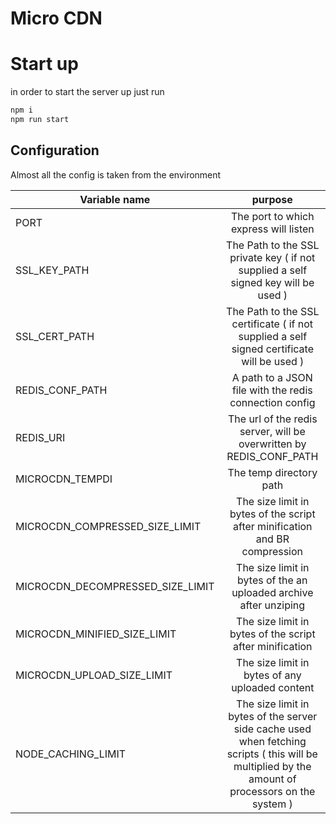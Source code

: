 # Micro CDN

# Start up
in order to start the server up just run
```bash
npm i
npm run start
```

## Configuration
Almost all the config is taken from the environment



| Variable name        | purpose          |
| ------------- |:-------------:|
| PORT      | The port to which express will listen|
| SSL_KEY_PATH      | The Path to the SSL private key ( if not supplied a self signed key will be used )|
| SSL_CERT_PATH      | The Path to the SSL certificate ( if not supplied a self signed certificate will be used )|
| REDIS_CONF_PATH      | A path to a JSON file with the redis connection config      |
| REDIS_URI | The url of the redis server, will be overwritten by REDIS_CONF_PATH      |
| MICROCDN_TEMPDI      | The temp directory path |
| MICROCDN_COMPRESSED_SIZE_LIMIT      | The size limit in bytes of the script after minification and BR compression      |
| MICROCDN_DECOMPRESSED_SIZE_LIMIT      | The size limit in bytes of the an uploaded archive after unziping      |
| MICROCDN_MINIFIED_SIZE_LIMIT      | The size limit in bytes of the script after minification      |
| MICROCDN_UPLOAD_SIZE_LIMIT      | The size limit in bytes of any uploaded content      |
| NODE_CACHING_LIMIT      | The size limit in bytes of the server side cache used when fetching scripts ( this will be multiplied by the amount of processors on the system )      |

